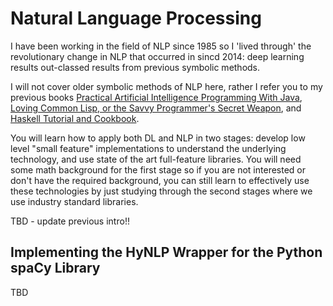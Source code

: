 # Natural Language Processing

I have been working in the field of NLP since 1985 so I 'lived through' the revolutionary change in NLP that occurred in sincd 2014: deep learning results out-classed results from previous symbolic methods.

I will not cover older symbolic methods of NLP here, rather I refer you to my previous books [Practical Artificial Intelligence Programming With Java](https://leanpub.com/javaai), [Loving Common Lisp, or the Savvy Programmer's Secret Weapon](https://leanpub.com/lovinglisp), and [Haskell Tutorial and Cookbook](https://leanpub.com/haskell-cookbook).

You will learn how to apply both DL and NLP in two stages: develop low level "small feature" implementations to understand the underlying technology, and use state of the art full-feature libraries. You will need some math background for the first stage so if you are not interested or don't have the required background, you can still learn to effectively use these technologies by just studying through the second stages where we use industry standard libraries.

TBD - update previous intro!!

## Implementing the HyNLP Wrapper for the Python spaCy Library

TBD

